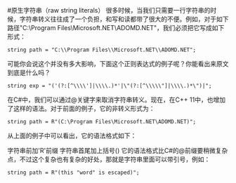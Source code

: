 #原生字符串（raw string literals）
很多时候，当我们只需要一行字符串的时候，字符串转义往往成了一个负担，和写和读都带了很大的不便。例如，对于如下路径"C:\Program Files\Microsoft.NET\ADOMD.NET"，我们必须把它写成如下形式：

    string path = "C:\\Program Files\\Microsoft.NET\\ADOMD.NET";

可能你会说这个并没有多大影响，下面这个正则表达式的例子呢？你能看出来原文到底是什么吗？

    string exp = "('(?:[^\\\\']|\\\\.)*'|\"(?:[^\\\\\"]|\\\\.)*\")|";

在C#中，我们可以通过@关键字来取消字符串转义。现在，在C++ 11中，也增加了这样的语法。对于前面的例子，它的非转义形式为：

    string path = R"(C:\Program Files\Microsoft.NET\ADOMD.NET)";

从上面的例子中可以看出，它的语法格式如下：

字符串前加'R'前缀
字符串首尾加上括号()
它的语法格式比C#的@前缀要稍微复杂点，不过这个复杂也有复杂的好处，那就是字符串里面可以带引号，例如：

    string path = R"(this "word" is escaped)";

